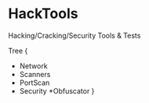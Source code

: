 # HackTools
Hacking/Cracking/Security Tools &amp; Tests

Tree {
* Network
 * Scanners
  * PortScan
* Security
 *Obfuscator
}
